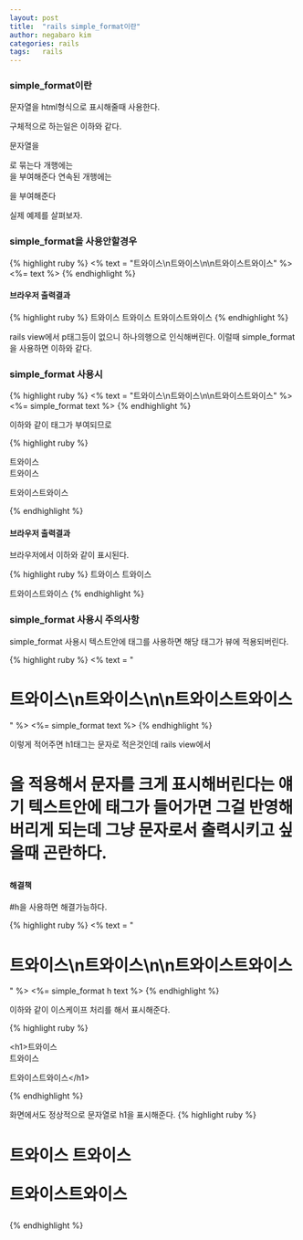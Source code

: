 ```yaml
---
layout: post
title:  "rails simple_format이란"
author: negabaro kim
categories: rails
tags:	rails
---
```


### simple_format이란

문자열을 html형식으로 표시해줄때 사용한다.

구체적으로 하는일은 이하와 같다.

문자열을 <p>로 묶는다
개행에는 <br />을 부여해준다
연속된 개행에는 </p><p>을 부여해준다


실제 예제를 살펴보자.

### simple_format을 사용안할경우

{% highlight ruby %}
<% text = "트와이스\n트와이스\n\n트와이스트와이스" %>
<%= text %>
{% endhighlight %}


#### 브라우저 출력결과

{% highlight ruby %}
트와이스 트와이스 트와이스트와이스
{% endhighlight %}

rails view에서 p태그등이 없으니 하나의행으로 인식해버린다.
이럴때 simple_format 을 사용하면 이하와 같다.

### simple_format 사용시

{% highlight ruby %}
<% text = "트와이스\n트와이스\n\n트와이스트와이스" %>
<%= simple_format text %>
{% endhighlight %}


이하와 같이 태그가 부여되므로 

{% highlight ruby %}
<p>트와이스
<br />트와이스</p>

<p>트와이스트와이스</p>
{% endhighlight %}

#### 브라우저 출력결과

브라우저에서 이하와 같이 표시된다.

{% highlight ruby %}
트와이스
트와이스

트와이스트와이스
{% endhighlight %}



### simple_format 사용시 주의사항

simple_format 사용시 텍스트안에 태그를 사용하면 해당 태그가 뷰에 적용되버린다.

{% highlight ruby %}
<% text = "<h1>트와이스\n트와이스\n\n트와이스트와이스</h1>" %>
<%= simple_format text %>
{% endhighlight %}

이렇게 적어주면 h1태그는 문자로 적은것인데 rails view에서 <h1>을 적용해서 문자를 크게 표시해버린다는 얘기
텍스트안에 태그가 들어가면 그걸 반영해버리게 되는데 그냥 문자로서 출력시키고 싶을때 곤란하다.



#### 해결책

#h을 사용하면 해결가능하다.

{% highlight ruby %}
<% text = "<h1>트와이스\n트와이스\n\n트와이스트와이스</h1>" %>
<%= simple_format h text %>
{% endhighlight %}


이하와 같이 이스케이프 처리를 해서 표시해준다.

{% highlight ruby %}
<p>&lt;h1&gt;트와이스
<br />트와이스</p>
<p>트와이스트와이스&lt;/h1&gt;</p>
{% endhighlight %}


화면에서도 정상적으로 문자열로 h1을 표시해준다.
{% highlight ruby %}
<h1>트와이스
트와이스

트와이스트와이스</h1>
{% endhighlight %}



[원문]: https://qiita.com/mojihige/items/c01682774e8ef29b361f